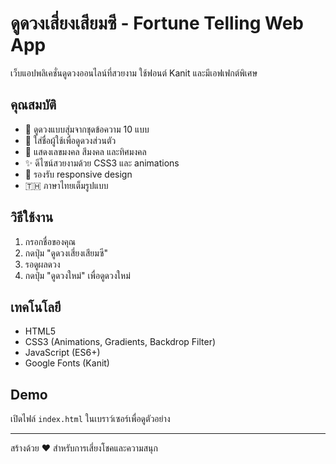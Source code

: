 # ดูดวงเสี่ยงเสียมซี - Fortune Telling Web App

เว็บแอปพลิเคชั่นดูดวงออนไลน์ที่สวยงาม ใช้ฟอนต์ Kanit และมีเอฟเฟกต์พิเศษ

## คุณสมบัติ

- 🔮 ดูดวงแบบสุ่มจากชุดข้อความ 10 แบบ
- 🌟 ใส่ชื่อผู้ใช้เพื่อดูดวงส่วนตัว
- 🎲 แสดงเลขมงคล สีมงคล และทิศมงคล
- ✨ ดีไซน์สวยงามด้วย CSS3 และ animations
- 📱 รองรับ responsive design
- 🇹🇭 ภาษาไทยเต็มรูปแบบ

## วิธีใช้งาน

1. กรอกชื่อของคุณ
2. กดปุ่ม "ดูดวงเสี่ยงเสียมซี"
3. รอดูผลดวง
4. กดปุ่ม "ดูดวงใหม่" เพื่อดูดวงใหม่

## เทคโนโลยี

- HTML5
- CSS3 (Animations, Gradients, Backdrop Filter)
- JavaScript (ES6+)
- Google Fonts (Kanit)

## Demo

เปิดไฟล์ `index.html` ในเบราว์เซอร์เพื่อดูตัวอย่าง

---
สร้างด้วย ❤️ สำหรับการเสี่ยงโชคและความสนุก